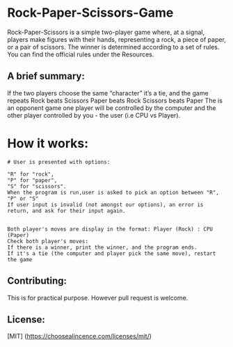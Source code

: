 # Rock-Paper-Scissors-Game
Rock-Paper-Scissors is a simple two-player game where, at a signal, players make figures with their hands, representing a rock, a piece of paper, or a pair of scissors. The winner is determined according to a set of rules. You can find the official rules under the Resources.

 

## A brief summary:

If the two players choose the same “character” it’s a tie, and the game repeats
Rock beats Scissors
Paper beats Rock
Scissors beats Paper
The is an opponent game one player will be controlled by the computer and the other player controlled by you - the user (i.e CPU vs Player). 


# How it works:

```
# User is presented with options:

"R" for "rock", 
"P" for "paper", 
"S" for "scissors".
When the program is run,user is asked to pick an option between "R", "P" or "S"
If user input is invalid (not amongst our options), an error is return, and ask for their input again.


Both player's moves are display in the format: Player (Rock) : CPU (Paper)
Check both player's moves: 
If there is a winner, print the winner, and the program ends. 
If it's a tie (the computer and player pick the same move), restart the game
```

## Contributing:

This is for practical purpose. However pull request is welcome.

## License:
[MIT]
(https://choosealincence.com/licenses/mit/)